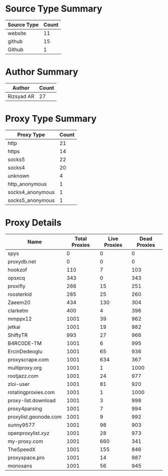 # Source Type Summary

| Source Type | Count |
|-------------|-------|
| website | 11 |
| github | 15 |
| Github | 1 |


# Author Summary

| Author | Count |
|--------|-------|
| Rizsyad AR | 27 |


# Proxy Type Summary

| Proxy Type | Count |
|------------|-------|
| http | 21 |
| https | 14 |
| socks5 | 22 |
| socks4 | 20 |
| unknown | 4 |
| http_anonymous | 1 |
| socks4_anonymous | 1 |
| socks5_anonymous | 1 |


# Proxy Details

| Name | Total Proxies | Live Proxies | Dead Proxies |
|------|---------------|--------------|---------------|
| spys | 0 | 0 | 0 |
| proxydb.net | 0 | 0 | 0 |
| hookzof | 110 | 7 | 103 |
| opsxcq | 343 | 0 | 343 |
| proxifly | 266 | 15 | 251 |
| roosterkid | 285 | 25 | 260 |
| Zaeem20 | 434 | 130 | 304 |
| clarketm | 400 | 4 | 396 |
| mmppx12 | 1001 | 39 | 962 |
| jetkai | 1001 | 19 | 982 |
| ShiftyTR | 993 | 27 | 966 |
| B4RC0DE-TM | 1001 | 6 | 995 |
| ErcinDedeoglu | 1001 | 65 | 936 |
| proxyscrape.com | 1001 | 634 | 367 |
| multiproxy.org | 1001 | 1 | 1000 |
| rootjazz.com | 1001 | 24 | 977 |
| zloi-user | 1001 | 81 | 920 |
| rotatingproxies.com | 1001 | 1 | 1000 |
| proxy-list.download | 1001 | 3 | 998 |
| proxy4parsing | 1001 | 7 | 994 |
| proxylist.geonode.com | 1001 | 9 | 992 |
| sunny9577 | 1001 | 98 | 903 |
| openproxylist.xyz | 1001 | 28 | 973 |
| my-proxy.com | 1001 | 660 | 341 |
| TheSpeedX | 1001 | 155 | 846 |
| proxyspace.pro | 1001 | 14 | 987 |
| monosans | 1001 | 56 | 945 |

